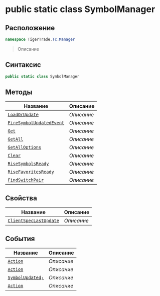
# public static class SymbolManager
## Расположение
```csharp
namespace TigerTrade.Tc.Manager
```



> Описание

## Синтаксис
```csharp
public static class SymbolManager
```


## Методы
| Название | Описание |
| --- | --- |
| [`LoadOrUpdate`](./SymbolManager.cs/Методы/LoadOrUpdate.md) | *Описание* |
| [`FireSymbolUpdatedEvent`](./SymbolManager.cs/Методы/FireSymbolUpdatedEvent.md) | *Описание* |
| [`Get`](./SymbolManager.cs/Методы/Get.md) | *Описание* |
| [`GetAll`](./SymbolManager.cs/Методы/GetAll.md) | *Описание* |
| [`GetAllOptions`](./SymbolManager.cs/Методы/GetAllOptions.md) | *Описание* |
| [`Clear`](./SymbolManager.cs/Методы/Clear.md) | *Описание* |
| [`RiseSymbolsReady`](./SymbolManager.cs/Методы/RiseSymbolsReady.md) | *Описание* |
| [`RiseFavoritesReady`](./SymbolManager.cs/Методы/RiseFavoritesReady.md) | *Описание* |
| [`FindSwitchPair`](./SymbolManager.cs/Методы/FindSwitchPair.md) | *Описание* |

## Свойства
| Название | Описание |
| --- | --- |
| [`ClientSpecLastUpdate`](./SymbolManager.cs/Свойства/ClientSpecLastUpdate.md) | *Описание* |

## События
| Название | Описание |
| --- | --- |
| [`Action`](./SymbolManager.cs/События/Action.md) | *Описание* |
| [`Action`](./SymbolManager.cs/События/Action.md) | *Описание* |
| [`SymbolUpdated;`](./SymbolManager.cs/События/SymbolUpdated;.md) | *Описание* |
| [`Action`](./SymbolManager.cs/События/Action.md) | *Описание* |



